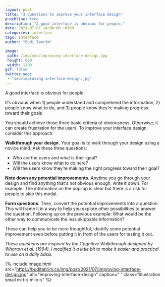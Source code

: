 ```yaml
---
layout: post
title: "3 questions to improve your interface design"
punchline: true
description: "A good interface is obvious for people."
date: 2021-07-07 14:00:00 +0700
categories: interface
tags: interface
author: "Budi Tanrim"

image:
 path: /img/seo/improving-interface-design.jpg
 height: 630
 width: 1200
gif: false
twitter-seo: 
 - "seo/improving-interface-design.jpg"
---
```


A good interface is obvious for people. 

It’s obvious when 1) people understand and comprehend the information, 2) people know what to do, and 3) people know they’re making progress toward their goals

You should achieve those three basic criteria of obviousness. Otherwise, it can create frustration for the users. To improve your interface design, consider this approach:

**Walkthrough your design.** Your goal is to walk through your design using a novice mind. Ask these three questions:

- Who are the users and what is their goal? 
- Will the users know what to do here?
- Will the users know they’re making the right progress toward their goal? 

**Note down any potential improvements.** Anytime you go through your design and find anything that's not obvious enough, write it down. For example: The information on the pop-up is clear but there is a risk for people to skip this modal.

**Form questions.** Then, convert the potential improvements into a question. This will frame it in a way to help you explore other possibilities to answer the question. Following up on the previous example: What would be the other way to communicate the less skippable information?

These can help you to be more thoughtful, identify some potential improvement even before putting it in front of the users for testing it out. 

_These questions are inspired by the Cognitive Walkthrough designed by Wharton et al. (1994). I modified it a little bit to make it easier and practical to use on a daily basis._

{% include image.html 
src="https://buditanrim.co/img/post/2021/07/improving-interface-design.jpg" 
alt="improving-interface-design" 
caption=" "
class="illustration small m-t-s m-b-s" %}